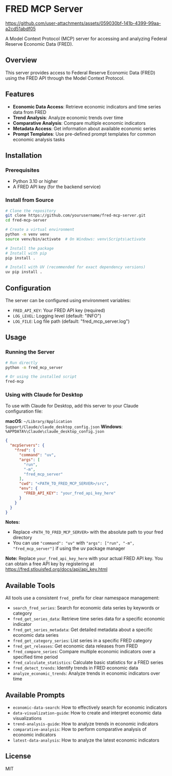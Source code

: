 # FRED MCP Server

https://github.com/user-attachments/assets/059030bf-141b-4399-99aa-a2cd51abdf05

A Model Context Protocol (MCP) server for accessing and analyzing Federal Reserve Economic Data (FRED).

## Overview

This server provides access to Federal Reserve Economic Data (FRED) using the FRED API through the Model Context Protocol.

## Features

- **Economic Data Access**: Retrieve economic indicators and time series data from FRED
- **Trend Analysis**: Analyze economic trends over time
- **Comparative Analysis**: Compare multiple economic indicators
- **Metadata Access**: Get information about available economic series
- **Prompt Templates**: Use pre-defined prompt templates for common economic analysis tasks

## Installation

### Prerequisites

- Python 3.10 or higher
- A FRED API key (for the backend service)

### Install from Source

```bash
# Clone the repository
git clone https://github.com/yourusername/fred-mcp-server.git
cd fred-mcp-server

# Create a virtual environment
python -m venv venv
source venv/bin/activate  # On Windows: venv\Scripts\activate

# Install the package
# Install with pip
pip install .

# Install with UV (recommended for exact dependency versions)
uv pip install .
```

## Configuration

The server can be configured using environment variables:

- `FRED_API_KEY`: Your FRED API key (required)
- `LOG_LEVEL`: Logging level (default: "INFO")
- `LOG_FILE`: Log file path (default: "fred_mcp_server.log")


## Usage

### Running the Server

```bash
# Run directly
python -m fred_mcp_server

# Or using the installed script
fred-mcp
```

### Using with Claude for Desktop

To use with Claude for Desktop, add this server to your Claude configuration file:

**macOS**: `~/Library/Application Support/Claude/claude_desktop_config.json`
**Windows**: `%APPDATA%\Claude\claude_desktop_config.json`

```json
{
  "mcpServers": {
    "fred": {
      "command": "uv",
      "args": [
        "run",
        "-m",
        "fred_mcp_server"
      ],
      "cwd": "<PATH_TO_FRED_MCP_SERVER>/src",
      "env": {
        "FRED_API_KEY": "your_fred_api_key_here"
      }
    }
  }
}
```

**Notes:**
- Replace `<PATH_TO_FRED_MCP_SERVER>` with the absolute path to your fred directory
- You can use `"command": "uv"` with `"args": ["run", "-m", "fred_mcp_server"]` if using the uv package manager

**Note:** Replace `your_fred_api_key_here` with your actual FRED API key. You can obtain a free API key by registering at https://fred.stlouisfed.org/docs/api/api_key.html



## Available Tools

All tools use a consistent `fred_` prefix for clear namespace management:

- `search_fred_series`: Search for economic data series by keywords or category
- `fred_get_series_data`: Retrieve time series data for a specific economic indicator
- `fred_get_series_metadata`: Get detailed metadata about a specific economic data series
- `fred_get_category_series`: List series in a specific FRED category
- `fred_get_releases`: Get economic data releases from FRED
- `fred_compare_series`: Compare multiple economic indicators over a specified time period
- `fred_calculate_statistics`: Calculate basic statistics for a FRED series
- `fred_detect_trends`: Identify trends in FRED economic data
- `analyze_economic_trends`: Analyze trends in economic indicators over time

## Available Prompts

- `economic-data-search`: How to effectively search for economic indicators
- `data-visualization-guide`: How to create and interpret economic data visualizations
- `trend-analysis-guide`: How to analyze trends in economic indicators
- `comparative-analysis`: How to perform comparative analysis of economic indicators
- `latest-data-analysis`: How to analyze the latest economic indicators

## License

MIT
